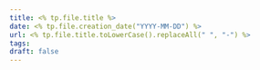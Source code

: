 ```yaml
---
title: <% tp.file.title %>
date: <% tp.file.creation_date("YYYY-MM-DD") %>
url: <% tp.file.title.toLowerCase().replaceAll(" ", "-") %>
tags: 
draft: false
---
```

